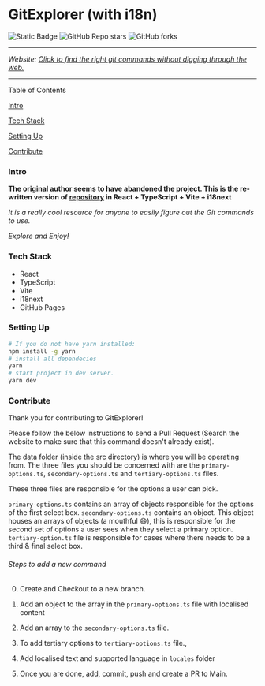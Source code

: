 # GitExplorer (with i18n)

![Static Badge](https://img.shields.io/badge/Author-Nilesh_pawar-blue)
![GitHub Repo stars](https://img.shields.io/github/stars/nileshpawarr/gitexplorer)
![GitHub forks](https://img.shields.io/github/forks/nileshpawarr/gitexplorer)

---

_Website: [Click to find the right git commands without digging through the web.](https://nileshpawarr.github.io/gitexplorer)_

---

Table of Contents

[Intro](https://github.com/nileshpawarr/gitexplorer/blob/main/README.md#intro)

[Tech Stack](https://github.com/nileshpawarr/gitexplorer/blob/main/README.md#tech-stack)

[Setting Up](https://github.com/nileshpawarr/gitexplorer/blob/main/README.md#setting-up)

[Contribute](https://github.com/nileshpawarr/gitexplorer/blob/main/README.md#contribute)

### Intro

**The original author seems to have abandoned the project. This is the re-written version of [repository](https://github.com/summitech/gitexplorer/) in React + TypeScript + Vite + i18next**

_It is a really cool resource for anyone to easily figure out the Git commands to use._

_Explore and Enjoy!_

### Tech Stack

- React
- TypeScript
- Vite
- i18next
- GitHub Pages

### Setting Up

```bash
# If you do not have yarn installed:
npm install -g yarn
# install all dependecies
yarn
# start project in dev server.
yarn dev
```

### Contribute

Thank you for contributing to GitExplorer!

Please follow the below instructions to send a Pull Request (Search the website to make sure that this command doesn't already exist).

The data folder (inside the src directory) is where you will be operating from. The three files you should be concerned with are the `primary-options.ts`, `secondary-options.ts` and `tertiary-options.ts` files.

These three files are responsible for the options a user can pick.

`primary-options.ts` contains an array of objects responsible for the options of the first select box.
`secondary-options.ts` contains an object. This object houses an arrays of objects (a mouthful 😄), this is responsible for the second set of options a user sees when they select a primary option.
`tertiary-option.ts` file is responsible for cases where there needs to be a third & final select box.

###### Steps to add a new command

0. Create and Checkout to a new branch.
1. Add an object to the array in the `primary-options.ts` file with localised content

2. Add an array to the `secondary-options.ts` file.

3. To add tertiary options to `tertiary-options.ts` file.,
4. Add localised text and supported language in `locales` folder
5. Once you are done, add, commit, push and create a PR to Main.
